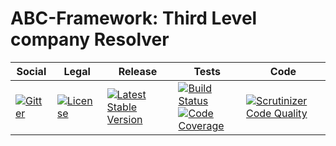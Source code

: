 # ABC-Framework: Third Level company Resolver

<table>
<thead>
<tr>
<th>Social</th>
<th>Legal</th>
<th>Release</th>
<th>Tests</th>
<th>Code</th>
</tr>
</thead>
<tbody>
<tr>
<td>
<a href="https://gitter.im/SetBased/php-abc?utm_source=badge&utm_medium=badge&utm_campaign=pr-badge"><img src="https://badges.gitter.im/SetBased/php-abc.svg" alt="Gitter"/></a>
</td>
<td>
<a href="https://packagist.org/packages/setbased/abc-company-resolver-third-level"><img src="https://poser.pugx.org/setbased/abc-company-resolver-third-level/license" alt="License"/></a>
</td>
<td>
<a href="https://packagist.org/packages/setbased/abc-company-resolver-third-level"><img src="https://poser.pugx.org/setbased/abc-company-resolver-third-level/v/stable" alt="Latest Stable Version"/></a>
</td>
<td>
<a href="https://travis-ci.org/SetBased/php-abc-company-resolver-third-level"><img src="https://travis-ci.org/SetBased/php-abc-company-resolver-third-level.svg?branch=master" alt="Build Status"/></a><br/>
<a href="https://scrutinizer-ci.com/g/SetBased/php-abc-company-resolver-third-level/?branch=master"><img src="https://scrutinizer-ci.com/g/SetBased/php-abc-company-resolver-third-level/badges/coverage.png?b=master" alt="Code Coverage"/></a>
</td>
<td>
<a href="https://scrutinizer-ci.com/g/SetBased/php-abc-company-resolver-third-level/?branch=master"><img src="https://scrutinizer-ci.com/g/SetBased/php-abc-company-resolver-third-level/badges/quality-score.png?b=master" alt="Scrutinizer Code Quality"/></a>
</td>
</tr>
</tbody>
</table>
